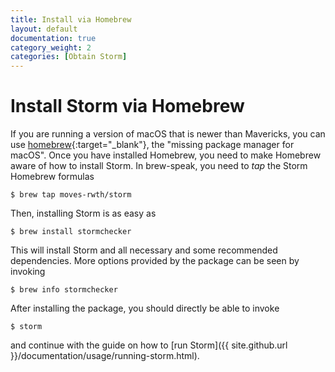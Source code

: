 ```yaml
---
title: Install via Homebrew
layout: default
documentation: true
category_weight: 2
categories: [Obtain Storm]
---
```


# Install Storm via Homebrew

If you are running a version of macOS that is newer than Mavericks, you can use [homebrew](https://brew.sh/){:target="_blank"}, the "missing package manager for macOS". Once you have installed Homebrew, you need to make Homebrew aware of how to install Storm. In brew-speak, you need to *tap* the Storm Homebrew formulas

```console
$ brew tap moves-rwth/storm
```

Then, installing Storm is as easy as

```console
$ brew install stormchecker
```

This will install Storm and all necessary and some recommended dependencies. More options provided by the package can be seen by invoking

```console
$ brew info stormchecker
```

After installing the package, you should directly be able to invoke

```console
$ storm
```

and continue with the guide on how to [run Storm]({{ site.github.url }}/documentation/usage/running-storm.html).

